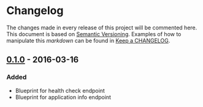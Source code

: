 # Changelog

The changes made in every release of this project will be commented here. This document is based on [Semantic Versioning](http://semver.org/). Examples of how to manipulate this _markdown_ can be found in [Keep a CHANGELOG](http://keepachangelog.com/).

## [0.1.0](https://github.com/stone-payments/flask-management-blueprint/tree/v0.1.0) - 2016-03-16
### Added
- Blueprint for health check endpoint
- Blueprint for application info endpoint